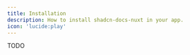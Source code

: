 ```yaml
---
title: Installation
description: How to install shadcn-docs-nuxt in your app.
icon: 'lucide:play'
---
```


TODO
